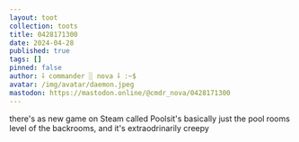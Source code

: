 ```yaml
---
layout: toot
collection: toots
title: 0428171300
date: 2024-04-28
published: true
tags: []
pinned: false
author: ⸸ commander ░ nova ⸸ :~$
avatar: /img/avatar/daemon.jpeg
mastodon: https://mastodon.online/@cmdr_nova/0428171300
---
```


there's as new game on Steam called Poolsit's basically just the pool rooms level of the backrooms, and it's extraodrinarily creepy
